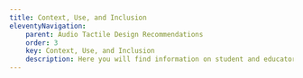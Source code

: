 ```yaml
---
title: Context, Use, and Inclusion
eleventyNavigation:
    parent: Audio Tactile Design Recommendations
    order: 3
    key: Context, Use, and Inclusion
    description: Here you will find information on student and educator’s interaction with the graphic.
---
```

